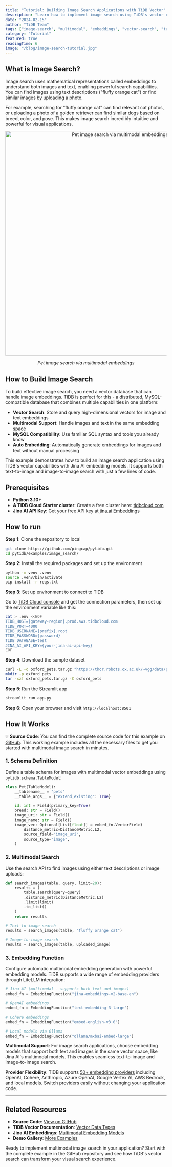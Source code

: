 ```yaml
---
title: "Tutorial: Building Image Search Applications with TiDB Vector"
description: "Learn how to implement image search using TiDB's vector capabilities for both text-to-image and image-to-image search."
date: "2024-02-15"
author: "TiDB Team"
tags: ["image-search", "multimodal", "embeddings", "vector-search", "tutorial"]
category: "Tutorial"
featured: true
readingTime: 6
image: "/blog/image-search-tutorial.jpg"
---
```


## What is Image Search?

Image search uses mathematical representations called embeddings to understand both images and text, enabling powerful search capabilities. You can find images using text descriptions ("fluffy orange cat") or find similar images by uploading a photo.

For example, searching for "fluffy orange cat" can find relevant cat photos, or uploading a photo of a golden retriever can find similar dogs based on breed, color, and pose. This makes image search incredibly intuitive and powerful for visual applications.

<p align="center">
  <img width="700" alt="Pet image search via multimodal embeddings" src="https://github.com/user-attachments/assets/7ba9733a-4d1f-4094-8edb-58731ebd08e9" />
  <p align="center"><i>Pet image search via multimodal embeddings</i></p>
</p>

## How to Build Image Search

To build effective image search, you need a vector database that can handle image embeddings. TiDB is perfect for this - a distributed, MySQL-compatible database that combines multiple capabilities in one platform:

- **Vector Search**: Store and query high-dimensional vectors for image and text embeddings
- **Multimodal Support**: Handle images and text in the same embedding space
- **MySQL Compatibility**: Use familiar SQL syntax and tools you already know
- **Auto Embedding**: Automatically generate embeddings for images and text without manual processing

This example demonstrates how to build an image search application using TiDB's vector capabilities with Jina AI embedding models. It supports both text-to-image and image-to-image search with just a few lines of code.

## Prerequisites

- **Python 3.10+**
- **A TiDB Cloud Starter cluster**: Create a free cluster here: [tidbcloud.com](https://tidbcloud.com/?utm_source=github&utm_medium=referral&utm_campaign=pytidb_readme)
- **Jina AI API Key**: Get your free API key at [jina.ai Embeddings](https://jina.ai/embeddings/)

## How to run

**Step 1**: Clone the repository to local

```bash
git clone https://github.com/pingcap/pytidb.git
cd pytidb/examples/image_search/
```

**Step 2**: Install the required packages and set up the environment

```bash
python -m venv .venv
source .venv/bin/activate
pip install -r reqs.txt
```

**Step 3**: Set up environment to connect to TiDB

Go to [TiDB Cloud console](https://tidbcloud.com/clusters) and get the connection parameters, then set up the environment variable like this:

```bash
cat > .env <<EOF
TIDB_HOST={gateway-region}.prod.aws.tidbcloud.com
TIDB_PORT=4000
TIDB_USERNAME={prefix}.root
TIDB_PASSWORD={password}
TIDB_DATABASE=test
JINA_AI_API_KEY={your-jina-ai-api-key}
EOF
```

**Step 4**: Download the sample dataset

```bash
curl -L -o oxford_pets.tar.gz "https://thor.robots.ox.ac.uk/~vgg/data/pets/images.tar.gz"
mkdir -p oxford_pets
tar -xzf oxford_pets.tar.gz -C oxford_pets
```

**Step 5**: Run the Streamlit app

```bash
streamlit run app.py
```

**Step 6**: Open your browser and visit `http://localhost:8501`

## How It Works

💡 **Source Code**: You can find the complete source code for this example on [GitHub](https://github.com/pingcap/pytidb/tree/main/examples/image_search). This working example includes all the necessary files to get you started with multimodal image search in minutes.

### 1. Schema Definition

Define a table schema for images with multimodal vector embeddings using `pytidb.schema.TableModel`:

```python
class Pet(TableModel):
    __tablename__ = "pets"
    __table_args__ = {"extend_existing": True}

    id: int = Field(primary_key=True)
    breed: str = Field()
    image_uri: str = Field()
    image_name: str = Field()
    image_vec: Optional[List[float]] = embed_fn.VectorField(
        distance_metric=DistanceMetric.L2,
        source_field="image_uri",
        source_type="image",
    )
```

### 2. Multimodal Search

Use the search API to find images using either text descriptions or image uploads:

```python
def search_images(table, query, limit=20):
    results = (
        table.search(query=query)
        .distance_metric(DistanceMetric.L2)
        .limit(limit)
        .to_list()
    )
    return results

# Text-to-image search
results = search_images(table, "fluffy orange cat")

# Image-to-image search
results = search_images(table, uploaded_image)
```

### 3. Embedding Function

Configure automatic multimodal embedding generation with powerful embedding models. TiDB supports a wide range of embedding providers through LiteLLM integration:

```python
# Jina AI (multimodal - supports both text and images)
embed_fn = EmbeddingFunction("jina-embeddings-v2-base-en")

# OpenAI embeddings
embed_fn = EmbeddingFunction("text-embedding-3-large")

# Cohere embeddings
embed_fn = EmbeddingFunction("embed-english-v3.0")

# Local models via Ollama
embed_fn = EmbeddingFunction("ollama/mxbai-embed-large")
```

**Multimodal Support**: For image search applications, choose embedding models that support both text and images in the same vector space, like Jina AI's multimodal models. This enables seamless text-to-image and image-to-image search.

**Provider Flexibility**: TiDB supports [50+ embedding providers](https://docs.litellm.ai/docs/embedding/supported_embedding) including OpenAI, Cohere, Anthropic, Azure OpenAI, Google Vertex AI, AWS Bedrock, and local models. Switch providers easily without changing your application code.

---

## Related Resources

- **Source Code**: [View on GitHub](https://github.com/pingcap/pytidb/tree/main/examples/image_search)
- **TiDB Vector Documentation**: [Vector Data Types](https://docs.pingcap.com/tidb/stable/vector-search-overview)
- **Jina AI Embeddings**: [Multimodal Embedding Models](https://jina.ai/embeddings/)
- **Demo Gallery**: [More Examples](https://github.com/pingcap/pytidb/tree/main/examples)

Ready to implement multimodal image search in your application? Start with the complete example in the GitHub repository and see how TiDB's vector search can transform your visual search experience.